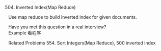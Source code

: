 504. Inverted Index(Map Reduce)

Use map reduce to build inverted index for given documents.

Have you met this question in a real interview?  
Example
看程序

Related Problems
554. Sort Integers(Map Reduce), 500 inverted index

